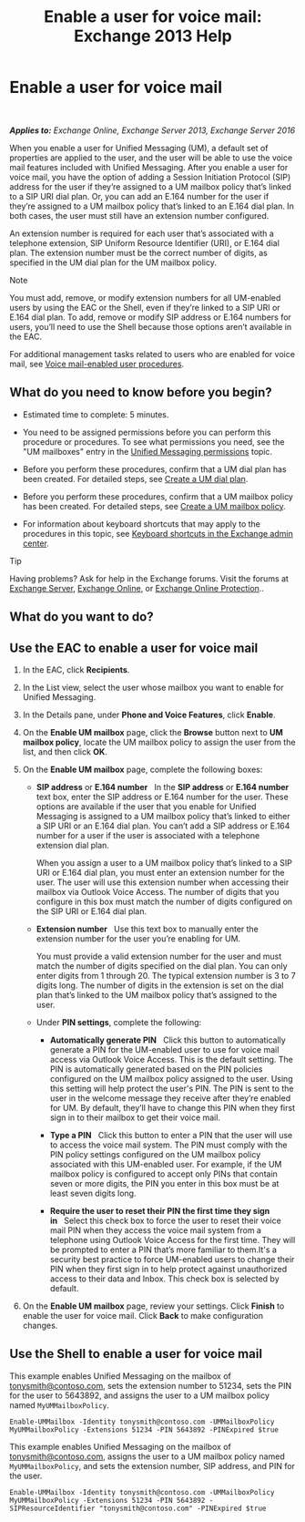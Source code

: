 ﻿---
title: 'Enable a user for voice mail: Exchange 2013 Help'
TOCTitle: Enable a user for voice mail
ms:assetid: ad027767-5e14-4cb1-9f8a-0791d9188db5
ms:mtpsurl: https://technet.microsoft.com/en-us/library/Bb124147(v=EXCHG.150)
ms:contentKeyID: 49315490
ms.date: 12/10/2017
mtps_version: v=EXCHG.150
f1_keywords:
- Microsoft.Exchange.Management.SnapIn.Esm.Recipients.EnableUnifiedMessagingWizardForm.EnableUnifiedMessagingWizardPage
---

# Enable a user for voice mail

 

_**Applies to:** Exchange Online, Exchange Server 2013, Exchange Server 2016_


When you enable a user for Unified Messaging (UM), a default set of properties are applied to the user, and the user will be able to use the voice mail features included with Unified Messaging. After you enable a user for voice mail, you have the option of adding a Session Initiation Protocol (SIP) address for the user if they’re assigned to a UM mailbox policy that’s linked to a SIP URI dial plan. Or, you can add an E.164 number for the user if they’re assigned to a UM mailbox policy that’s linked to an E.164 dial plan. In both cases, the user must still have an extension number configured.

An extension number is required for each user that’s associated with a telephone extension, SIP Uniform Resource Identifier (URI), or E.164 dial plan. The extension number must be the correct number of digits, as specified in the UM dial plan for the UM mailbox policy.


> [!NOTE]
> You must add, remove, or modify extension numbers for all UM-enabled users by using the EAC or the Shell, even if they’re linked to a SIP URI or E.164 dial plan. To add, remove or modify SIP address or E.164 numbers for users, you’ll need to use the Shell because those options aren’t available in the EAC.



For additional management tasks related to users who are enabled for voice mail, see [Voice mail-enabled user procedures](voice-mail-enabled-user-procedures-exchange-2013-help.md).

## What do you need to know before you begin?

  - Estimated time to complete: 5 minutes.

  - You need to be assigned permissions before you can perform this procedure or procedures. To see what permissions you need, see the "UM mailboxes" entry in the [Unified Messaging permissions](unified-messaging-permissions-exchange-2013-help.md) topic.

  - Before you perform these procedures, confirm that a UM dial plan has been created. For detailed steps, see [Create a UM dial plan](create-a-um-dial-plan-exchange-2013-help.md).

  - Before you perform these procedures, confirm that a UM mailbox policy has been created. For detailed steps, see [Create a UM mailbox policy](create-a-um-mailbox-policy-exchange-2013-help.md).

  - For information about keyboard shortcuts that may apply to the procedures in this topic, see [Keyboard shortcuts in the Exchange admin center](keyboard-shortcuts-in-the-exchange-admin-center-exchange-online-protection-help.md).


> [!TIP]
> Having problems? Ask for help in the Exchange forums. Visit the forums at <A href="https://go.microsoft.com/fwlink/p/?linkid=60612">Exchange Server</A>, <A href="https://go.microsoft.com/fwlink/p/?linkid=267542">Exchange Online</A>, or <A href="https://go.microsoft.com/fwlink/p/?linkid=285351">Exchange Online Protection</A>..



## What do you want to do?

## Use the EAC to enable a user for voice mail

1.  In the EAC, click **Recipients**.

2.  In the List view, select the user whose mailbox you want to enable for Unified Messaging.

3.  In the Details pane, under **Phone and Voice Features**, click **Enable**.

4.  On the **Enable UM mailbox** page, click the **Browse** button next to **UM mailbox policy**, locate the UM mailbox policy to assign the user from the list, and then click **OK**.

5.  On the **Enable UM mailbox** page, complete the following boxes:
    
      - **SIP address** or **E.164 number**   In the **SIP address** or **E.164 number** text box, enter the SIP address or E.164 number for the user. These options are available if the user that you enable for Unified Messaging is assigned to a UM mailbox policy that’s linked to either a SIP URI or an E.164 dial plan. You can’t add a SIP address or E.164 number for a user if the user is associated with a telephone extension dial plan.
        
        When you assign a user to a UM mailbox policy that’s linked to a SIP URI or E.164 dial plan, you must enter an extension number for the user. The user will use this extension number when accessing their mailbox via Outlook Voice Access. The number of digits that you configure in this box must match the number of digits configured on the SIP URI or E.164 dial plan.
    
      - **Extension number**   Use this text box to manually enter the extension number for the user you’re enabling for UM.
        
        You must provide a valid extension number for the user and must match the number of digits specified on the dial plan. You can only enter digits from 1 through 20. The typical extension number is 3 to 7 digits long. The number of digits in the extension is set on the dial plan that’s linked to the UM mailbox policy that’s assigned to the user.
    
      - Under **PIN settings**, complete the following:
        
          - **Automatically generate PIN**   Click this button to automatically generate a PIN for the UM-enabled user to use for voice mail access via Outlook Voice Access. This is the default setting. The PIN is automatically generated based on the PIN policies configured on the UM mailbox policy assigned to the user. Using this setting will help protect the user's PIN. The PIN is sent to the user in the welcome message they receive after they’re enabled for UM. By default, they’ll have to change this PIN when they first sign in to their mailbox to get their voice mail.
        
          - **Type a PIN**   Click this button to enter a PIN that the user will use to access the voice mail system. The PIN must comply with the PIN policy settings configured on the UM mailbox policy associated with this UM-enabled user. For example, if the UM mailbox policy is configured to accept only PINs that contain seven or more digits, the PIN you enter in this box must be at least seven digits long.
        
          - **Require the user to reset their PIN the first time they sign in**   Select this check box to force the user to reset their voice mail PIN when they access the voice mail system from a telephone using Outlook Voice Access for the first time. They will be prompted to enter a PIN that’s more familiar to them.It's a security best practice to force UM-enabled users to change their PIN when they first sign in to help protect against unauthorized access to their data and Inbox. This check box is selected by default.

6.  On the **Enable UM mailbox** page, review your settings. Click **Finish** to enable the user for voice mail. Click **Back** to make configuration changes.

## Use the Shell to enable a user for voice mail

This example enables Unified Messaging on the mailbox of tonysmith@contoso.com, sets the extension number to 51234, sets the PIN for the user to 5643892, and assigns the user to a UM mailbox policy named `MyUMMailboxPolicy`.

    Enable-UMMailbox -Identity tonysmith@contoso.com -UMMailboxPolicy MyUMMailboxPolicy -Extensions 51234 -PIN 5643892 -PINExpired $true

This example enables Unified Messaging on the mailbox of tonysmith@contoso.com, assigns the user to a UM mailbox policy named `MyUMMailboxPolicy`, and sets the extension number, SIP address, and PIN for the user.

    Enable-UMMailbox -Identity tonysmith@contoso.com -UMMailboxPolicy MyUMMailboxPolicy -Extensions 51234 -PIN 5643892 -SIPResourceIdentifier "tonysmith@contoso.com" -PINExpired $true

